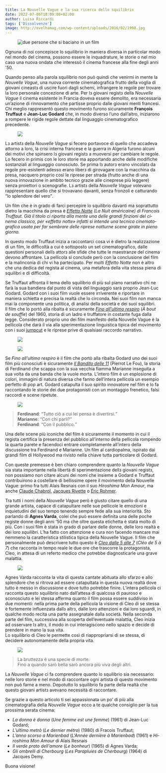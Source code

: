 ```yaml
---
title: La Nouvelle Vague e la sua ricerca dello squilibrio
date: 2022-07-06T18:09:00+02:00
author: Luisa Riccardi
tags: ['Dissolvenze']
image: http://ovelhamag.com/wp-content/uploads/2016/02/1998.jpg
---
```

<figure><img src='http://ovelhamag.com/wp-content/uploads/2016/02/1998.jpg' alt='due persone che si baciano in un film'></figure>
Ognunǝ di noi concepisce lo squilibrio in maniera diversa in particolar modo nel mondo del cinema, possono essere le inquadrature, le storie o nel mio caso una nuova ondata che interessò il cinema francese alla fine degli anni '50.

Quando penso alla parola squilibrio non può quindi che venirmi in mente la <em lang='fr'>Nouvelle Vague</em>, una nuova corrente cinematografica frutto della voglia di giovani cineastз di uscire fuori dagli schemi, infrangere le regole per trovare la loro personale concezione di arte. Per lз giovani registз della <em lang='fr'>Nouvelle Vague</em> il cinema esistente in Francia doveva essere demolito, era necessaria un’azione di rinnovamento che partisse proprio dalle giovani menti francesi.  
Chi meglio rappresentò questo movimento furono sicuramente **François Truffaut** e **Jean-Luc Godard** che, in modo diverso l’uno dall’altro, iniziarono a rompere le rigide regole dettate dal linguaggio cinematografico precedente.

<figure><img src='https://x.scambi.org/images/cinema.webp'></figure>

Lз artistз della <em lang='fr'>Nouvelle Vague</em> si fecero portavoce di quello che accadeva attorno a loro, la crisi interna francese e la guerra in Algeria furono alcuni dei motivi che spinsero lз giovani registз a muoversi per cambiare le regole. Lo fecero in primis con le loro storie ma apportando anche delle modifiche sostanziali al linguaggio conosciuto. Se prima lз autorз erano vincolatз da regole pre-esistenti adesso erano liberз di girovagare con la macchina da presa, nacquero proprio così le riprese per strada (frutto anche di una nuova innovazione in ambito tecnico grazie alle cineprese più leggere) senza proiettori o scenografie. Lз artistз della <em lang='fr'>Nouvelle Vague</em> volevano rappresentare quello che si trovavano davanti, senza fronzoli e catturando <q>lo splendore del vero</q>.

Un film che è in grado di farci percepire lo squilibrio davanti ma soprattutto dietro la macchina da presa è <cite>[Effetto Notte](https://it.wikipedia.org/wiki/Effetto_notte_(film))</cite> (<cite lang='fr'>La Nuit américaine<cite>) di Francois Truffaut. Già il titolo ci riporta alla mente una delle grandi finzioni del cinema classico, per <q>effetto notte</q> infatti si intende una tecnica cinematografica usata per far sembrare delle riprese notturne scene girate in pieno giorno.

In questo modo Truffaut inizia a raccontarci cosa vi è dietro la realizzazione di un film, le difficoltà a cui è sottoposto un set cinematografico, dalle questioni personali dellз attorз alle sfide che tutte le maestranze del cinema devono affrontare. La pellicola si conclude però con la conclusione del film e la malinconia di chi vi ha partecipato. Per molti <cite>Effetto Notte</cite> non è altro che una dedica del regista al cinema, una metafora della vita stessa piena di squilibri e di difficoltà.

Se Truffaut affronta il tema dello squilibrio di più sul piano narrativo chi ne farà la sua bandiera dal punto di vista del linguaggio sarà proprio Jean-Luc Godard. Godard con i suoi film vuole essere irriverente e riportare in maniera schietta e precisa la realtà che lo circonda. Nei suoi film non manca mai la componente una politica, di analisi della società e dei suoi squilibri.  
Il film che lo portò alla ribalta è sicuramente <cite>[Fino all’ultimo respiro](https://it.wikipedia.org/wiki/Fino_all%27ultimo_respiro_(film))</cite> (<cite lang='fr'>À bout de souffle</cite>) del 1960, storia di un ladro e truffatore in costante fuga dalla legge. Considerato proprio uno dei film manifesto della Nouvelle Vague è la pellicola che darà il via alla sperimentazione linguistica tipica del movimento con i suoi [jumpcut](https://it.wikipedia.org/wiki/Jump-cut) e le riprese prive di qualsiasi raccordo narrativo.

<figure><img src='https://www.atlasofplaces.com/atlas-of-places-images/ATLAS-OF-PLACES-JEAN-LUC-GODARD-A-BOUT-DE-SOUFFLE-IMG-1.jpg'></figure>

<figure><img src='https://filmgrab.files.wordpress.com/2011/01/23-in-car.png'></figure>


Se <cite>Fino all’ultimo respiro</cite> è il film che portò alla ribalta Godard uno dei suoi film più conosciuti è sicuramente <cite>[Il Bandito delle 11](https://it.wikipedia.org/wiki/Il_bandito_delle_11)</cite> (Pierrot Le Fou), la storia di Ferdinand che scappa con la sua vecchia fiamma Marianne inseguita a sua volta da una banda che la vuole morta. L’intero film è un esplosione di colori, immagini di natura diversa che fanno dell’intera pellicola un esempio perfetto di pop art. Godard catapulta il suo spirito innovatore nel film e lo fa raccontando le storie dei due protagonisti con un montaggio frenetico, falsi raccordi e scene ripetute.

<figure><img src='https://miro.medium.com/max/4800/1*Wae6AgLaprWr6jhC-tPkxQ.jpeg'></figure>

> **Ferdinand**: <q>Tutto ciò a cui lei pensa è divertirsi.</q>  
> **Marianne**: <q>Con chi parli?</q>  
> **Ferdinand**: <q>Con il pubblico.</q>

Una delle scene più iconiche del film è sicuramente il momento in cui il regista certifica la presenza del pubblico all’interno della pellicola rompendo la quarta parete e facendoci entrare completamente all’intero della discussione tra Ferdinand e Marianne. Un film al cardiopalma, ispirato dai grandi film di Hollywood ma rivisto nella chiave tutta particolare di Godard.

Con queste premesse è ben chiaro comprendere quanto la <em lang='fr'>Nouvelle Vague</em> sia stata importante nella libertà di sperimentazione dellз giovani registз, non possiamo non citare alcuni dei nomi che insieme a Godard e Truffaut contribuirono a costellare di bellissime opere il movimento della Nouvelle Vague: primo fra tutti Alais Resnais con il suo <cite lang='fr'>Hiroshima Mon Amour</cite>, ma anche [Claude Chabrol](https://it.wikipedia.org/wiki/Claude_Chabrol), [Jacques Rivette](https://it.wikipedia.org/wiki/Jacques_Rivette) o [Éric Rohmer](https://it.wikipedia.org/wiki/%C3%89ric_Rohmer).

Tra tutti i nomi della <em lang='fr'>Nouvelle Vague</em> però è giusto citare quello di una grande artista, capace di catapultare nelle sue pellicole le emozioni e inquietudini del suo tempo tenendo sempre fede alla sua interiorità. Sto parlando di **Agnes Varda**, colei che può essere definita una delle poche registe donne degli anni '50 ma che oltre questa etichetta è stata molto di più. Con i suoi film è stata in grado di parlare delle donne, delle loro realtà e dei loro *squilibri*. L’ha fatto con attenzione e cura non facendo mancare mai nemmeno la caratteristica stilistica tipica della Nouvelle Vague. Il film che personalmente può descrivere tutto questo è <cite>[Cleo dalle 5 alle 7](https://it.wikipedia.org/wiki/Cleo_dalle_5_alle_7)</cite> (<cite lang='fr'>Cléo de 5 à 7</cite>) che racconta in tempo reale le due ore che trascorre la protagonista, Cleo, in attesa di un referto medico che potrebbe diagnosticarle una grave malattia.

<figure><img src='https://assets-cdn.kathmandupost.com/uploads/source/news/2021/third-party/cleo5to7-1628860510.jpg'></figure>

Agnes Varda racconta la vita di questa cantate abituata allo sfarzo e allo splendore che si ritrova ad essere catapultata in questa nuova realtà dove tutto è messo in discussione e dove tutto potrebbe finire. L’intera pellicola ci racconta questo squilibrio nato dall’attesa di qualcosa di pauroso e sconosciuto e lei stessa afferma quanto il film possa essere suddiviso in due momenti: nella prima parte della pellicola la visione di Cleo di se stessa è fortemente influenzata dallз altrз, dalle loro attenzioni e dai loro sguardi, in qualche modo recita una parte assegnatale dalla società. Nella seconda parte del film, successiva alla scoperta dell’eventuale malattia, Cleo inizia ad osservare lз altrз, il modo in cui interagiscono nello spazio e decide di prendere in mano la sua vita.  
Lo squilibrio di Cleo le permette così di riappropriarsi di se stessa, di decidere autonomamente della propria vita.

<figure><img src='https://i.pinimg.com/originals/1e/9f/f0/1e9ff0e7838f4879528a7ff66a10b50a.jpg'></figure>

> La bruttezza è una specie di morte.  
> Fino a quando sarò bella sarò ancora più viva degli altri.

La <em lang='fr'>Nouvelle Vague</em> ci fa comprendere quanto lo squilibrio sia necessario: nelle loro storie e nel modo di raccontare ogni artista di questo movimento non può farne a meno. Dopotutto lo squilibrio fa parte della realtà che questз giovani artistз avevano necessità di raccontare.

Se grazie a questo articolo ti sei appassionatǝ un po’ di più alla cinematografia della <em lang='fr'>Nouvelle Vague</em> ecco a te qualche consiglio per la tua prossima serata cinema:

- <cite>La donna è donna</cite> (<cite lang='fr'>Une femme est une femme</cite>) (1961) di Jean-Luc Godard;
- <cite>L’ultimo metrò</cite> (<cite lang='fr'>Le dernier métro</cite>) (1980) di Fracois Truffaut;
- <cite>L’anno scorso a Marienbad</cite> (<cite lang='fr'>L’Année dernière à Marienbad</cite>) (1961) e <cite lang='fr'>Hiroshima Mon Amour</cite> di Alais Resnais
- <cite>Il verde prato dell'amore</cite> (<cite lang='fr'>Le bonheur</cite>) (1965) di Agnes Varda;
- <cite>Gli ombrelli di Cherbourg</cite> (<cite lang='fr'>Les Parapluies de Cherbourg</cite>) (1964) di Jacques Demy.

Buona visione!
